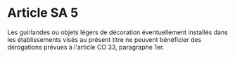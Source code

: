 # Article SA 5

Les guirlandes ou objets légers de décoration éventuellement installés dans les établissements visés au présent titre ne peuvent bénéficier des dérogations prévues à l'article CO 33, paragraphe 1er.
